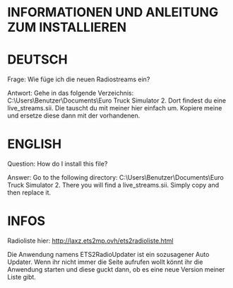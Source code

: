 INFORMATIONEN UND ANLEITUNG ZUM INSTALLIEREN
=============


DEUTSCH
==============

Frage: Wie füge ich die neuen Radiostreams ein?

Antwort: Gehe in das folgende Verzeichnis: C:\Users\Benutzer\Documents\Euro Truck Simulator 2.
Dort findest du eine live_streams.sii. Die tauscht du mit meiner hier einfach um. Kopiere meine und ersetze diese dann mit der vorhandenen.



ENGLISH
=====

Question: How do I install this file?

Answer: Go to the following directory: C:\Users\Benutzer\Documents\Euro Truck Simulator 2.
There you will find a live_streams.sii. Simply copy and then replace it.



INFOS
=====

Radioliste hier: http://laxz.ets2mp.ovh/ets2radioliste.html

Die Anwendung namens ETS2RadioUpdater ist ein sozusagener Auto Updater. Wenn ihr nicht immer die Seite aufrufen wollt könnt ihr die Anwendung starten und diese guckt dann,
ob es eine neue Version meiner Liste gibt.
